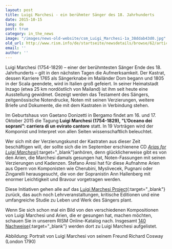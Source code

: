 ```yaml
---
layout: post
title: Luigi Marchesi - ein berühmter Sänger des 18. Jahrhunderts
date: 2015-10-15
lang: de
post: true
category: in_the_news
image: "/images/news-old-website/csm_Luigi_Marchesi-1a_38ddab43d0.jpg"
old_url: http://www.rism.info/de/startseite/newsdetails/browse/62/article/64/luigi-marchesi.html
email: ''
author: ''
---
```


Luigi Marchesi (1754-1829) – einer der berühmtesten Sänger Ende des 18. Jahrhunderts – gilt in den nächsten Tagen die Aufmerksamkeit. Der Kastrat, dessen Karriere 1765 als Sängerknabe im Mailänder Dom begann und 1805 in der Scala geendete, wird in Italien groß gefeiert. In seiner Heimatstadt Inzago (etwa 25 km nordöstlich von Mailand) ist ihm seit heute eine Ausstellung gewidmet. Gezeigt werden das Testament des Sängers, zeitgenössische Notendrucke, Noten mit seinen Verzierungen, weitere Briefe und Dokumente, die mit dem Kastraten in Verbindung stehen.


Im Geburtshaus von Gaetano Donizetti in Bergamo findet am 16. und 17. Oktober 2015 die Tagung **Luigi Marchesi (1754-1829), "L’Oceano dei soprani”: carriera di un evirato cantore** statt. In 19 Vorträgen wird der Komponist und Interpret von allen Seiten wissenschaftlich beleuchtet.


Wer sich mit der Verzierungskunst der Kastraten aus dieser Zeit beschäftigen will, der sollte sich die im September erschienene CD [_Arias for Luigi Marchesi_](http://www.glossamusic.com/glossa/context.aspx?Id=96){:target="_blank"}anhören, denn glücklicherweise gibt es von den Arien, die Marchesi damals gesungen hat, Noten-Fassungen mit seinen Verzierungen und Kadenzen. Stefano Aresi hat für diese Aufnahme Arien aus Opern von Komponisten wie Cherubini, Myslivecek, Pugnani oder Zingarelli herausgesucht, die von der Sopranistin Ann Hallenberg mit enormer Leichtigkeit und Bravour vorgetragen werden.


Diese Initiativen gehen alle auf das [Luigi Marchesi Project](http://www.luigimarchesimusic.com/home.html){:target="_blank"} zurück, das auch noch Lehrveranstaltungen, kritische Editionen und eine umfangreiche Studie zu Leben und Werk des Sängers plant.


Wenn Sie sich schon mal ein Bild von den verschiedenen Kompositionen von Luigi Marchesi und Arien, die er gesungen hat, machen möchten, schauen Sie in unserem RISM Online-Katalog nach. Insgesamt [140 Nachweise](https://opac.rism.info/search?View=rism&q=116760079){:target="_blank"} werden dort zu Luigi Marchesi aufgelistet.

Abbildung: Portrait von Luigi Marchesi von seinem Freund Richard Cosway (London 1790)

